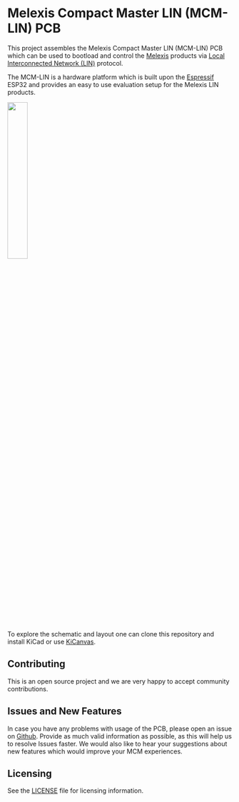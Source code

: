 # Melexis Compact Master LIN (MCM-LIN) PCB

This project assembles the Melexis Compact Master LIN (MCM-LIN) PCB which can be used to bootload and
control the [Melexis](https://www.melexis.com) products via [Local Interconnected Network (LIN)](https://en.wikipedia.org/wiki/Local_Interconnect_Network) protocol.

The MCM-LIN is a hardware platform which is built upon the [Espressif](https://www.espressif.com/) ESP32 and provides
an easy to use evaluation setup for the Melexis LIN products.

<img src="fabrication/v1_0/MCM-LIN_top.png" width="30%">

To explore the schematic and layout one can clone this repository and install KiCad or use [KiCanvas](https://kicanvas.org/?github=https%3A%2F%2Fgithub.com%2Fmelexis%2Fmcm-lin-pcb).

## Contributing

This is an open source project and we are very happy to accept community contributions.

## Issues and New Features

In case you have any problems with usage of the PCB, please open an issue on [Github](https://github.com/melexis/mcm-lin-pcb/issues).
Provide as much valid information as possible, as this will help us to resolve Issues faster. We would also like to hear your
suggestions about new features which would improve your MCM experiences.

## Licensing

See the [LICENSE](https://github.com/melexis/mcm-lin-pcb/blob/main/LICENSE) file for licensing information.
